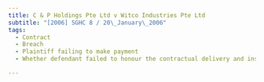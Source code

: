 ```yaml
---
title: C & P Holdings Pte Ltd v Witco Industries Pte Ltd 
subtitle: "[2006] SGHC 8 / 20\_January\_2006"
tags:
  - Contract
  - Breach
  - Plaintiff failing to make payment
  - Whether defendant failed to honour the contractual delivery and installation date

---
```


